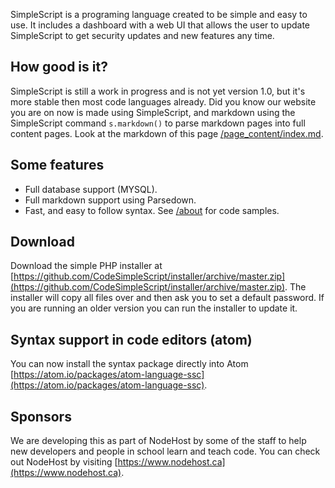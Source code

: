 SimpleScript is a programing language created to be simple and easy to use. It includes a dashboard with a web UI that allows the user to update SimpleScript to get security updates and new features any time.

## How good is it?
SimpleScript is still a work in progress and is not yet version 1.0, but it's more stable then most code languages already. Did you know our website you are on now is made using SimpleScript, and markdown using the SimpleScript command `s.markdown()` to parse markdown pages into full content pages. Look at the markdown of this page [/page_content/index.md](/page_content/index.md).

## Some features
* Full database support (MYSQL).
* Full markdown support using Parsedown.
* Fast, and easy to follow syntax. See [/about](/about) for code samples.

## Download
Download the simple PHP installer at [https://github.com/CodeSimpleScript/installer/archive/master.zip](https://github.com/CodeSimpleScript/installer/archive/master.zip). The installer will copy all files over and then ask you to set a default password. If you are running an older version you can run the installer to update it.

## Syntax support in code editors (atom)
You can now install the syntax package directly into Atom [https://atom.io/packages/atom-language-ssc](https://atom.io/packages/atom-language-ssc).

## Sponsors
We are developing this as part of NodeHost by some of the staff to help new developers and people in school learn and teach code. You can check out NodeHost by visiting [https://www.nodehost.ca](https://www.nodehost.ca).
